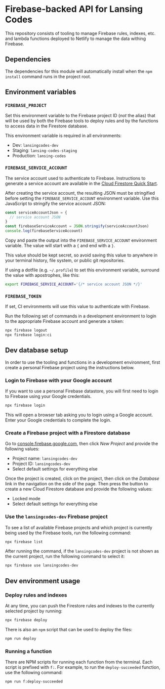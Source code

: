 # Firebase-backed API for Lansing Codes

This repository consists of tooling to manage Firebase rules, indexes, etc. and
lambda functions deployed to Netlify to manage the data withing Firebase.

## Dependencies

The dependencies for this module will automatically install when the
`npm install` command runs in the project root.

## Environment variables

### `FIREBASE_PROJECT`

Set this environment variable to the Firebase project ID (_not_ the alias) that
will be used by both the Firebase tools to deploy rules and by the functions to
access data in the Firestore database.

This environment variable is required in all environments:

* Dev: `lansingcodes-dev`
* Staging: `lansing-codes-staging`
* Production: `lansing-codes`

### `FIREBASE_SERVICE_ACCOUNT`

The service account used to authenticate to Firebase. Instructions to generate
a service account are available in the
[Cloud Firestore Quick Start](https://firebase.google.com/docs/firestore/quickstart).

After creating the service account, the resulting JSON must be stringified
before setting the `FIREBASE_SERVICE_ACCOUNT` environment variable. Use this
JavaScript to stringify the service account JSON:

``` js
const serviceAccountJson = {
  // service account JSON
}
const firebaseServiceAccount = JSON.stringify(serviceAccountJson)
console.log(firebaseServiceAccount)
```

Copy and paste the output into the `FIREBASE_SERVICE_ACCOUNT` environment
variable. The value will start with a `{` and end with a `}`.

This value should be kept secret, so avoid saving this value to anywhere in
your terminal history, file system, or public git repositories.

If using a dotfile (e.g. `~/.profile`) to set this environment variable,
surround the value with apostrophes, like this:

``` sh
export FIREBASE_SERVICE_ACCOUNT='{/* service account JSON */}'
```

### `FIREBASE_TOKEN`

If set, CI environments will use this value to authenticate with Firebase.

Run the following set of commands in a development environment to login to the
appropriate Firebase account and generate a token:

``` sh
npx firebase logout
npx firebase login:ci
```

## Dev database setup

In order to use the tooling and functions in a development environment, first
create a personal Firebase project using the instructions below.

### Login to Firebase with your Google account

If you want to use a personal Firebase datastore, you will first need to login
to Firebase using your Google credentials.

``` sh
npx firebase login
```

This will open a browser tab asking you to login using a Google account. Enter
your Google credentials to complete the login.

### Create a Firebase project with a Firestore database

Go to [console.firebase.google.com](https://console.firebase.google.com), then
click _New Project_ and provide the following values:

* Project name: `lansingcodes-dev`
* Project ID: `lansingcodes-dev`
* Select default settings for everything else

Once the project is created, click on the project, then click on the _Database_
link in the navigation on the side of the page. Then press the button to create
a new Cloud Firestore database and provide the following values:

* Locked mode
* Select default settings for everything else

### Use the `lansingcodes-dev` Firebase project

To see a list of available Firebase projects and which project is currently
being used by the Firebase tools, run the following command:

``` sh
npx firebase list
```

After running the command, if the `lansingcodes-dev` project is not shown as
the current project, run the following command to select it:

``` sh
npx firebase use lansingcodes-dev
```

## Dev environment usage

### Deploy rules and indexes

At any time, you can push the Firestore rules and indexes to the currently
selected project by running:

``` sh
npx firebase deploy
```

There is also an `npm` script that can be used to deploy the files:

``` sh
npm run deploy
```

### Running a function

There are NPM scripts for running each function from the terminal. Each script
is prefixed with `f:`. For example, to run the `deploy-succeeded` function,
use the following command:

``` sh
npm run f:deploy-succeeded
```
